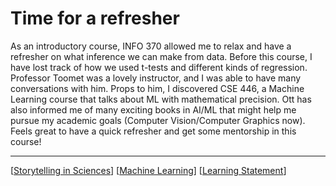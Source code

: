 # Time for a refresher

As an introductory course, INFO 370 allowed me to relax and have a refresher on what inference we can make from data. Before this course, I have lost track of how we used t-tests and different kinds of regression. Professor Toomet was a lovely instructor, and I was able to have many conversations with him. Props to him, I discovered CSE 446, a Machine Learning course that talks about ML with mathematical precision. Ott has also informed me of many exciting books in AI/ML that might help me pursue my academic goals (Computer Vision/Computer Graphics now). Feels great to have a quick refresher and get some mentorship in this course!

---

[[Storytelling in Sciences]]
[[Machine Learning]]
[[Learning Statement]]

[//begin]: # "Autogenerated link references for markdown compatibility"
[Storytelling in Sciences]: <../HONORS/Storytelling in Sciences.md> "Story time!"
[Machine Learning]: <../CSE/Machine Learning.md> "Proving our ways to Predictions"
[Learning Statement]: <../Learning Statement.md> "Learning Statement"
[//end]: # "Autogenerated link references"
